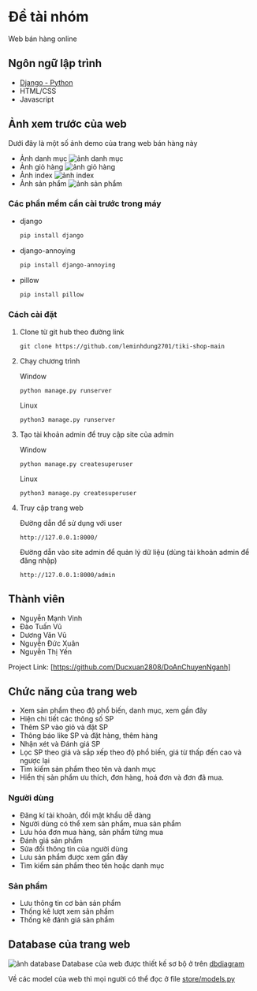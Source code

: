 
# Đề tài nhóm
Web bán hàng online
## Ngôn ngữ lập trình
* [Django - Python](https://https://www.djangoproject.com//)
* HTML/CSS
* Javascript
## Ảnh xem trước của web
Dưới đây là một số ảnh demo của trang web bán hàng này
* Ảnh danh mục
![ảnh danh mục](https://user-images.githubusercontent.com/58498756/149348475-d8eccdb4-fcb5-4d3c-a0e1-73b4ff63ac3f.png)
* Ảnh giỏ hàng
![ảnh giỏ hàng](https://user-images.githubusercontent.com/58498756/149348488-8c5815aa-8a04-4b00-8d1b-f1e2f578d600.png)
* Ảnh index
![ảnh index](https://user-images.githubusercontent.com/58498756/149348497-e51317d7-7432-4ea3-81fd-1267b2ca5f40.png)
* Ảnh sản phẩm
![ảnh sản phẩm](https://user-images.githubusercontent.com/58498756/149348942-9237d7ae-8d63-45aa-8d5c-f286544e0c36.png)
### Các phần mềm cần cài trước trong máy
* django
  ```sh
  pip install django
  ```
* django-annoying
    ```sh
  pip install django-annoying
    ```
* pillow

  ```sh
  pip install pillow
  ```
### Cách cài đặt
1. Clone từ git hub theo đường link
   ```
   git clone https://github.com/leminhdung2701/tiki-shop-main
   ```
2. Chạy chương trình 
   
   Window
   ```
   python manage.py runserver
   ```
   Linux
   ```
   python3 manage.py runserver
   ```
3. Tạo tài khoản admin để truy cập site của admin

     Window
     ```
   python manage.py createsuperuser
   ```
   Linux
     ```
   python3 manage.py createsuperuser
   ```
4. Truy cập trang web

    Đường dẫn để sử dụng với user
     ```
    http://127.0.0.1:8000/
    ```
    Đường dẫn vào site admin để quản lý dữ liệu (dùng tài khoản admin để đăng nhập)
     ```
   http://127.0.0.1:8000/admin
   ```

## Thành viên
* Nguyễn Mạnh Vinh
* Đào Tuấn Vũ
* Dương Văn Vũ
* Nguyễn Đức Xuân
* Nguyễn Thị Yến


Project Link: [https://github.com/Ducxuan2808/DoAnChuyenNganh]

## Chức năng của trang web
* Xem sản phẩm theo độ phổ biến, danh mục, xem gần đây
* Hiện chi tiết các thông số SP
* Thêm SP vào giỏ và đặt SP
* Thông báo like SP và đặt hàng, thêm hàng
* Nhận xét và Đánh giá SP
* Lọc SP theo giá và sắp xếp theo độ phổ biến, giá từ thấp đến cao và ngược lại
* Tìm kiếm sản phẩm theo tên và danh mục
* Hiển thị sản phẩm ưu thích, đơn hàng, hoá đơn và đơn đã mua.
### Người dùng
* Đăng kí tài khoản, đổi mật khẩu dễ dàng
* Người dùng có thể xem sản phẩm, mua sản phẩm
* Lưu hóa đơn mua hàng, sản phẩm từng mua
* Đánh giá sản phẩm
* Sửa đổi thông tin của người dùng
* Lưu sản phẩm được xem gần đây
* Tìm kiếm sản phẩm theo tên hoặc danh mục
### Sản phẩm
* Lưu thông tin cơ bản sản phẩm
* Thống kê lượt xem sản phẩm
* Thống kê đánh giá sản phẩm
## Database của trang web
![ảnh database](https://user-images.githubusercontent.com/58498756/149351835-6906e74b-2856-42c7-af7b-8ba6bbb42f64.png)
Database của web được thiết kế sơ bộ ở trên [dbdiagram](https://dbdiagram.io/d/61caa6953205b45b73cee09a?fbclid=IwAR17drJ4rWI4cF2o2M7DT3S65VObEHCKuJMrTvHMOovEfuaPjqIym1W5hxg)

Về các model của web thì mọi người có thể đọc ở file [store/models.py](store/models.py)
